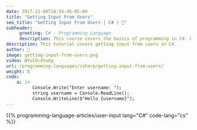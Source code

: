 ```yaml
---
date: 2017-11-08T18:34:45-05:00
title: "Getting Input From Users"
seo_title: "Getting Input From Users | C# | 🦒"
subheader:
     greeting: C# - Programming Language
     description: This course covers the basics of programming in C#. Work your way through the videos/articles and I'll teach you everything you need to know to start your programming journey!
description: This tutorial covers getting input from users in C#.
author: 🦒
image: getting-input-from-users.png
video: WYuIOcdtwdg
url: /programming-languages/csharp/getting-input-from-users/
weight: 8
code:
    a: |+
          Console.Write("Enter username: ");
          string username = Console.ReadLine();
          Console.WriteLine($"Hello {username}");
---
```


{{% programming-language-articles/user-input lang="C#" code-lang="cs" %}}
